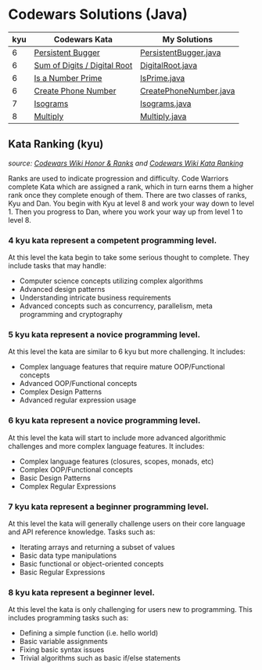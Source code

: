 # Codewars Solutions (Java)
| kyu | Codewars Kata | My Solutions |
| --- | --- | --- |
| 6 | [Persistent Bugger](https://www.codewars.com/kata/55bf01e5a717a0d57e0000ec) | [PersistentBugger.java](https://github.com/Jack-2077/Codewars-solutions-Java/blob/main/6-kyu/PersistentBugger.java) |
| 6 | [Sum of Digits / Digital Root](https://www.codewars.com/kata/541c8630095125aba6000c00) | [DigitalRoot.java](https://github.com/Jack-2077/Codewars-solutions-Java/blob/main/6-kyu/DigitalRoot.java) |
| 6 | [Is a Number Prime](https://www.codewars.com/kata/5262119038c0985a5b00029f) | [IsPrime.java](https://github.com/Jack-2077/Codewars-solutions-Java/blob/main/6-kyu/IsPrime.java) |
| 6 | [Create Phone Number](https://www.codewars.com/kata/525f50e3b73515a6db000b83) | [CreatePhoneNumber.java](https://github.com/Jack-2077/Codewars-solutions-Java/blob/main/6-kyu/CreatePhoneNumber.java) |
| 7 | [Isograms](https://www.codewars.com/kata/54ba84be607a92aa900000f1) | [Isograms.java](https://github.com/Jack-2077/Codewars-solutions-Java/blob/main/7-kyu/Isograms.java) |
| 8 | [Multiply](https://www.codewars.com/kata/50654ddff44f800200000004) | [Multiply.java](https://github.com/Jack-2077/Codewars-solutions-Java/blob/main/8-kyu/Multiply.java) |

## Kata Ranking (kyu)
*source: [Codewars Wiki Honor & Ranks](https://github.com/Codewars/codewars.com/wiki/Honor-&-Ranks) and [Codewars Wiki Kata Ranking](https://github.com/Codewars/codewars.com/wiki/Kata-Ranking)*

Ranks are used to indicate progression and difficulty. Code Warriors complete Kata which are assigned a rank, which in turn earns them a higher rank once they complete enough of them. There are two classes of ranks, Kyu and Dan. You begin with Kyu at level 8 and work your way down to level 1. Then you progress to Dan, where you work your way up from level 1 to level 8.

<!--
### **1 kyu** kata represent a proficient programming level.

At this level kata are similar to 2 kyu but more challenging. They may include concepts such as:
* Advanced AI/machine learning algorithms
* Complex interpreters and compilers
* Complex Mini-programs with multiple feature requirements (such as a complete markdown parser)
-->
<!--
### **2 kyu** kata represent a proficient programming level.

At this level kata require a mature understanding of complex programming concepts - concepts such as:
* Complex AI/machine learning algorithms
* Reverse engineering techniques
* Basic interpreters and compilers
* Basic mini-programs with multiple feature requirements (such as a basic markdown parser)
-->
<!--
### **3 kyu** kata represent a competent programming level.

At this level the kata are similar to 4 kyu but are more challenging. They include tasks that may handle:
* Computer science concepts utilizing advanced algorithms
* Ability to implement advanced requirements in a scalable fashion
* Basic AI/machine learning algorithms
* Detailed usage of advanced concepts such as concurrency, parallelism and cryptography
-->
### **4 kyu** kata represent a competent programming level.

At this level the kata begin to take some serious thought to complete. They include tasks that may handle:
* Computer science concepts utilizing complex algorithms
* Advanced design patterns
* Understanding intricate business requirements
* Advanced concepts such as concurrency, parallelism, meta programming and cryptography

### **5 kyu** kata represent a novice programming level.

At this level the kata are similar to 6 kyu but more challenging. It includes:
* Complex language features that require mature OOP/Functional concepts
* Advanced OOP/Functional concepts
* Complex Design Patterns
* Advanced regular expression usage

### **6 kyu** kata represent a novice programming level.

At this level the kata will start to include more advanced algorithmic challenges and more complex language features. It includes:
* Complex language features (closures, scopes, monads, etc)
* Complex OOP/Functional concepts
* Basic Design Patterns
* Complex Regular Expressions

### **7 kyu** kata represent a beginner programming level.

At this level the kata will generally challenge users on their core language and API reference knowledge. Tasks such as:
* Iterating arrays and returning a subset of values
* Basic data type manipulations
* Basic functional or object-oriented concepts
* Basic Regular Expressions

### **8 kyu** kata represent a beginner level.

At this level the kata is only challenging for users new to programming. This includes programming tasks such as:
* Defining a simple function (i.e. hello world)
* Basic variable assignments
* Fixing basic syntax issues
* Trivial algorithms such as basic if/else statements
